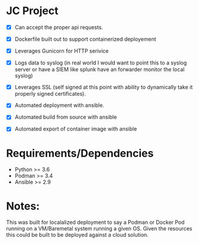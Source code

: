 # JC Project

- [x] Can accept the proper api requests.
- [x] Dockerfile built out to support containerized deployement
- [x] Leverages Gunicorn for HTTP serivice
- [x] Logs data to syslog (in real world I would want to point this to a syslog server or have a SIEM like splunk have an forwarder monitor the local syslog)
- [x] Leverages SSL (self signed at this point with ability to dynamically take it properly signed certificates).
- [x] Automated deployment with ansible. 
- [x] Automated build from source with ansible
- [x] Automated export of container image with ansible


# Requirements/Dependencies
- Python >= 3.6
- Podman >= 3.4
- Ansible >= 2.9

# Notes:

This was built for localalized deployment to say a Podman or Docker Pod running on a VM/Baremetal system running a given OS. Given the resources this could be built to be deployed against a cloud solution.
